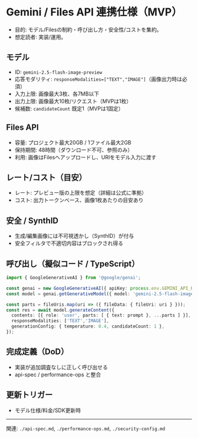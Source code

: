 # Gemini / Files API 連携仕様（MVP）

- 目的: モデル/Filesの制約・呼び出し方・安全性/コストを集約。
- 想定読者: 実装/運用。

## モデル
- ID: `gemini-2.5-flash-image-preview`
- 応答モダリティ: `responseModalities=["TEXT","IMAGE"]`（画像出力時は必須）
- 入力上限: 画像最大3枚、各7MB以下
- 出力上限: 画像最大10枚/リクエスト（MVPは1枚）
- 候補数: `candidateCount` 既定1（MVPは1固定）

## Files API
- 容量: プロジェクト最大20GB / 1ファイル最大2GB
- 保持期間: 48時間（ダウンロード不可、参照のみ）
- 利用: 画像はFilesへアップロードし、URIをモデル入力に渡す

## レート/コスト（目安）
- レート: プレビュー版の上限を想定（詳細は公式に準拠）
- コスト: 出力トークンベース、画像1枚あたりの目安あり

## 安全 / SynthID
- 生成/編集画像には不可視透かし（SynthID）が付与
- 安全フィルタで不適切内容はブロックされ得る

## 呼び出し（擬似コード / TypeScript）
```ts
import { GoogleGenerativeAI } from '@google/genai';

const genai = new GoogleGenerativeAI({ apiKey: process.env.GEMINI_API_KEY! });
const model = genai.getGenerativeModel({ model: 'gemini-2.5-flash-image-preview' });

const parts = fileUris.map(uri => ({ fileData: { fileUri: uri } }));
const res = await model.generateContent({
  contents: [{ role: 'user', parts: [ { text: prompt }, ...parts ] }],
  responseModalities: ['TEXT','IMAGE'],
  generationConfig: { temperature: 0.4, candidateCount: 1 },
});
```

## 完成定義（DoD）
- 実装が追加調査なしに正しく呼び出せる
- api-spec / performance-ops と整合

## 更新トリガー
- モデル仕様/料金/SDK更新時

---
関連: `./api-spec.md`, `./performance-ops.md`, `./security-config.md`

